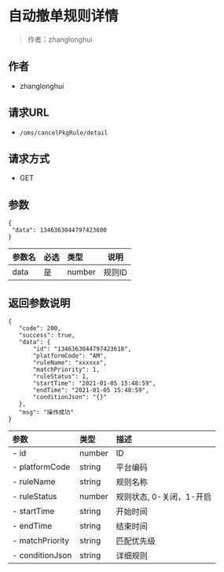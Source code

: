 # 自动撤单规则详情

> 作者：zhanglonghui

## 作者
- zhanglonghui

## 请求URL
- ` /oms/cancelPkgRule/detail `
  
## 请求方式
- GET

## 参数

 ``` 
{
  "data": 1346363044797423600
} 

 ```

|参数名|必选|类型|说明|
|:----    |:---|:----- |-----   |
|data |是  |number |规则ID   |

## 返回参数说明 

 ``` 
 {
    "code": 200,
    "success": true,
    "data": {
        "id": "1346363044797423618",
		"platformCode": "AM",
		"ruleName": "xxxxxx",
		"matchPriority": 1,
		"ruleStatus": 1,
        "startTime": "2021-01-05 15:48:59",
        "endTime": "2021-01-05 15:48:59",
        "conditionJson": "{}"
    },
    "msg": "操作成功"
}
 ```

|参数|类型|描述|
|:-------|:-------|:-------|
| - id |number  | ID |
| - platformCode |string  | 平台编码|
| - ruleName |string  | 规则名称 |
| - ruleStatus |number  | 规则状态, 0-关闭，1-开启 |
| - startTime |string  | 开始时间 |
| - endTime |string  | 结束时间 |
| - matchPriority |string  | 匹配优先级 |
| - conditionJson |string  | 详细规则 |